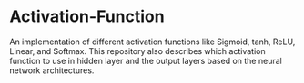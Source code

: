 # Activation-Function
An implementation of different activation functions like Sigmoid, tanh, ReLU, Linear, and Softmax. This repository also describes which activation function to use in hidden layer and the output layers based on the neural network architectures.
